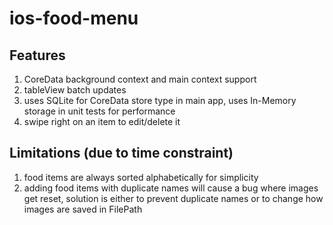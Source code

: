 # ios-food-menu
## Features
1. CoreData background context and main context support
2. tableView batch updates
3. uses SQLite for CoreData store type in main app, uses In-Memory storage in unit tests for performance
4. swipe right on an item to edit/delete it

## Limitations (due to time constraint)
1. food items are always sorted alphabetically for simplicity
2. adding food items with duplicate names will cause a bug where images get reset, solution is either to prevent duplicate names or to change how images are saved in FilePath
